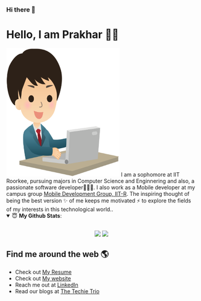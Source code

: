 ### Hi there 👋
# Hello, I am Prakhar 👋😄
<img src="https://github.com/guptaprakhariitr/guptaprakhariitr/blob/master/back.svg" alt="Image describing me" width="300" height="340">
I am a sophomore at IIT Roorkee, pursuing majors in Computer Science and Enginnering and also, a passionate software developer👩🏾‍💻. I also work as a Mobile developer at my campus group <a href="https://github.com/mdg-iitr">Mobile Development Group, IIT-R</a>.
The inspiring thought of being the best version ✨ of me keeps me motivated ⚡ to explore the fields of my interests in this technological world..

<details open>
 <summary> 😇 <b>My Github Stats</b>: </summary>
<br>
<p align = "center">
  <img src = "https://github-readme-stats.vercel.app/api?username=guptaprakhariitr&show_icons=true&theme=tokyonight&line_height=27">
  <img src = "https://github-readme-stats.vercel.app/api/top-langs/?username=guptaprakhariitr&hide=css,java,html&theme=tokyonight&line_height=27">
</p>
</details>


## Find me around the web 🌎
- Check out <a href="https://drive.google.com/drive/folders/1frnSKw5F7bh61o9jccUCy4Lr7JWVQU8F?usp=sharing">My Resume</a>
- Check out <a href="http://prakhargupta.ml/">My website</a>
- Reach me out at <a href="https://in.linkedin.com/in/prakhar-gupta-0601161a3">LinkedIn</a>
- Read our blogs at <a href="https://medium.com/the-techie-trio">The Techie Trio</a> 
